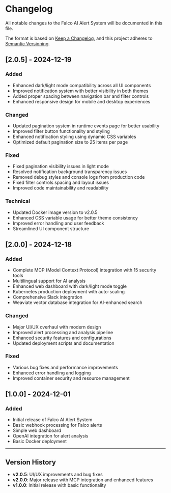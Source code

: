 # Changelog

All notable changes to the Falco AI Alert System will be documented in this file.

The format is based on [Keep a Changelog](https://keepachangelog.com/en/1.0.0/),
and this project adheres to [Semantic Versioning](https://semver.org/spec/v2.0.0.html).

## [2.0.5] - 2024-12-19

### Added
- Enhanced dark/light mode compatibility across all UI components
- Improved notification system with better visibility in both themes
- Added proper spacing between navigation bar and filter controls
- Enhanced responsive design for mobile and desktop experiences

### Changed
- Updated pagination system in runtime events page for better usability
- Improved filter button functionality and styling
- Enhanced notification styling using dynamic CSS variables
- Optimized default pagination size to 25 items per page

### Fixed
- Fixed pagination visibility issues in light mode
- Resolved notification background transparency issues
- Removed debug styles and console logs from production code
- Fixed filter controls spacing and layout issues
- Improved code maintainability and readability

### Technical
- Updated Docker image version to v2.0.5
- Enhanced CSS variable usage for better theme consistency
- Improved error handling and user feedback
- Streamlined UI component structure

## [2.0.0] - 2024-12-18

### Added
- Complete MCP (Model Context Protocol) integration with 15 security tools
- Multilingual support for AI analysis
- Enhanced web dashboard with dark/light mode toggle
- Kubernetes production deployment with auto-scaling
- Comprehensive Slack integration
- Weaviate vector database integration for AI-enhanced search

### Changed
- Major UI/UX overhaul with modern design
- Improved alert processing and analysis pipeline
- Enhanced security features and configurations
- Updated deployment scripts and documentation

### Fixed
- Various bug fixes and performance improvements
- Enhanced error handling and logging
- Improved container security and resource management

## [1.0.0] - 2024-12-01

### Added
- Initial release of Falco AI Alert System
- Basic webhook processing for Falco alerts
- Simple web dashboard
- OpenAI integration for alert analysis
- Basic Docker deployment

---

## Version History

- **v2.0.5**: UI/UX improvements and bug fixes
- **v2.0.0**: Major release with MCP integration and enhanced features
- **v1.0.0**: Initial release with basic functionality 